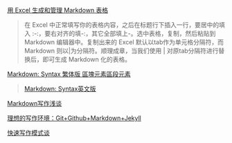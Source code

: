 [用 Excel 生成和管理 Markdown 表格](http://moxfive.xyz/2015/10/31/excel-markdown-table/)
> 在 Excel 中正常填写你的表格内容，之后在标题行下插入一行，要居中的填入 :-:，要右对齐的填-:，其它全部填上-。选中表格，复制，然后粘贴到 Markdown 编辑器中。复制出来的 Excel 默认以tab作为单元格分隔符，而 Markdown 则以|为分隔符。顺理成章，当我们使用 | 对原tab分隔符进行替换后，即可生成 Markdown 化的表格。

[Markdown: Syntax 繁体版 區塊元素區段元素](http://markdown.tw/)
> [Markdown: Syntax英文版](http://daringfireball.net/projects/markdown/syntax)

[Markdown写作浅谈](http://www.yangzhiping.com/tech/r-markdown-knitr.html)

[理想的写作环境：Git+Github+Markdown+Jekyll](http://www.yangzhiping.com/tech/writing-space.html)

[快速写作模式谈](http://www.yangzhiping.com/psy/writers-model.html)